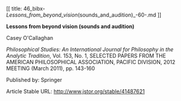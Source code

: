 [[
title: 46_bibx-_Lessons_from_beyond_vision_(sounds_and_audition)_-60-.md
]]

**Lessons from beyond vision \(sounds and audition\)**

  

Casey O'Callaghan

_Philosophical Studies: An International Journal for Philosophy in the
Analytic Tradition_, Vol. 153, No. 1, SELECTED PAPERS FROM THE AMERICAN
PHILOSOPHICAL ASSOCIATION, PACIFIC DIVISION, 2012 MEETING \(March 2011\), pp.
143-160

Published by: Springer

Article Stable URL: <http://www.jstor.org/stable/41487621>
